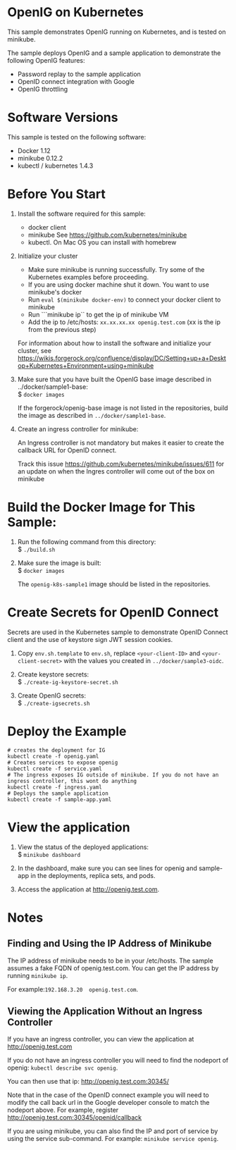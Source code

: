 # OpenIG on Kubernetes 

This sample demonstrates OpenIG running on Kubernetes, and is tested on minikube.

The sample deploys OpenIG and a sample application to demonstrate the following OpenIG features:
* Password replay to the sample application
* OpenID connect integration with Google 
* OpenIG throttling 

# Software Versions
This sample is tested on the following software:
* Docker 1.12
* minikube 0.12.2
* kubectl / kubernetes 1.4.3


# Before You Start


1. Install the software required for this sample:
  
    * docker client
    * minikube  See https://github.com/kubernetes/minikube 
    * kubectl.  On Mac OS you can install with homebrew

2. Initialize your cluster
   
    * Make sure minikube is running successfully. Try some of the Kubernetes examples before proceeding.
    * If you are using docker machine shut it down. You want to use minikube's docker
    * Run  ```eval $(minikube docker-env)``` to connect your docker client to minikube
    * Run ```minikube ip`` to get the ip of minikube VM
    * Add the ip to /etc/hosts:  ```xx.xx.xx.xx openig.test.com```  (xx is the ip from the previous step)
  
    For information about how to install the software and initialize your cluster, see
    https://wikis.forgerock.org/confluence/display/DC/Setting+up+a+Desktop+Kubernetes+Environment+using+minikube
    
3. Make sure that you have built the OpenIG base image described in ../docker/sample1-base:<br>
    $ `docker images`

    If the forgerock/openig-base image is not listed in the repositories,
    build the image as described in `../docker/sample1-base`.
    

4. Create an ingress controller for minikube:<br>
   
    An Ingress controller is not mandatory but makes it easier to create the callback URL for OpenID connect.
  
    Track this issue https://github.com/kubernetes/minikube/issues/611 for an update on when the Ingres controller
    will come out of the box on minikube


# Build the Docker Image for This Sample:
1. Run the following command from this directory:<br>
    $ `./build.sh`

2. Make sure the image is built:<br>
    $ `docker images`

    The `openig-k8s-sample1` image should be listed in the repositories.


# Create Secrets for OpenID Connect
Secrets are used in the Kubernetes sample to demonstrate OpenID Connect client and the use of keystore sign JWT session cookies.

1. Copy `env.sh.template` to  `env.sh`, replace `<your-client-ID>` and `<your-client-secret>` with the values you created in `../docker/sample3-oidc`.

2. Create keystore secrets:<br>
    $ `./create-ig-keystore-secret.sh`

3. Create OpenIG secrets:<br>
    $ `./create-igsecrets.sh`




# Deploy the Example

```
# creates the deployment for IG
kubectl create -f openig.yaml
# Creates services to expose openig
kubectl create -f service.yaml
# The ingress exposes IG outside of minikube. If you do not have an ingress controller, this wont do anything
kubectl create -f ingress.yaml
# Deploys the sample application
kubectl create -f sample-app.yaml
```



# View the application
1. View the status of the deployed applications:<br>
    $ `minikube dashboard`

2. In the dashboard, make sure you can see lines for openig and sample-app in the deployments, replica sets, and pods.

3. Access the application at http://openig.test.com.


# Notes

Finding and Using the IP Address of Minikube
---

The IP address of minikube needs to be in your /etc/hosts. The sample assumes a fake FQDN of openig.test.com. You
can get the IP address by running ```minikube ip```.

For example:`192.168.3.20  openig.test.com`.


Viewing the Application Without an Ingress Controller
---
If you have an ingress controller, you can view the application at http://openig.test.com

If you do not have an ingress controller you will need to find the nodeport of openig:
`kubectl describe svc openig`.

You can then use that ip: http://openig.test.com:30345/

Note that in the case of the OpenID connect example you will need to modify the call back url in the Google developer
console to match the nodeport above.  For example, register http://openig.test.com:30345/openid/callback

If you are using minikube, you can also find the IP and port of service by using the service sub-command. For example:
`minikube service openig`.

